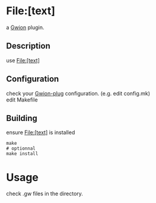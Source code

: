 # File:[text]
  a [Gwion](https://github.com/Gwion/Gwion) plugin.  
## Description
use [File:[text]](https://github.com/.../File:[text])
## Configuration
check your [Gwion-plug](https://github.com/Gwion/gwion-plug) configuration. (e.g. edit config.mk)  
edit Makefile
## Building
ensure [File:[text]](https://github.com/.../File:[text]) is installed
```
make
# optionnal
make install
```
# Usage
check .gw files in the directory.

